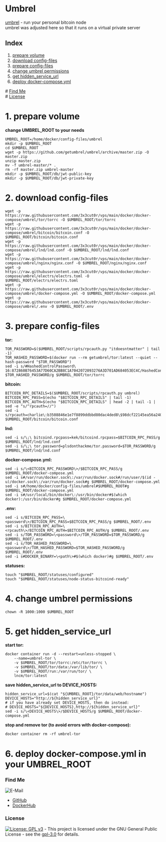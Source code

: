# Umbrel

[umbrel](https://getumbrel.com/) - run your personal bitcoin node  
umbrel was adjusted here so that it runs on a virtual private server  

## Index

1. [prepare volume](#volume)  
2. [download config-files](#download-config-files)  
3. [prepare config-files](#prepare-config-files)  
4. [change umbrel permissions](#change-umbrel-permissions)  
5. [get hidden_service_url](#get-hidden_service_url)  
6. [deploy docker-compose.yml](#deploy-docker-compose)  

\# [Find Me](#findme)  
\# [License](#license)  

# 1. prepare volume <a name="volume"></a>
**change UMBREL_ROOT to your needs**
```shell
UMBREL_ROOT=/home/docker/config-files/umbrel
mkdir -p $UMBREL_ROOT
cd $UMBREL_ROOT
wget -p https://github.com/getumbrel/umbrel/archive/master.zip -O master.zip
unzip master.zip
mv -f umbrel-master/* .
rm -rf master.zip umbrel-master
mkdir -p $UMBREL_ROOT/db/jwt-public-key
mkdir -p $UMBREL_ROOT/db/jwt-private-key

```

# 2. download config-files <a name="download-config-files"></a>
```shell
wget -p https://raw.githubusercontent.com/3x3cut0r/vps/main/docker/docker-compose/umbrel/tor/torrc -O $UMBREL_ROOT/tor/torrc
wget -p https://raw.githubusercontent.com/3x3cut0r/vps/main/docker/docker-compose/umbrel/bitcoin/bitcoin.conf -O $UMBREL_ROOT/bitcoin/bitcoin.conf
wget -p https://raw.githubusercontent.com/3x3cut0r/vps/main/docker/docker-compose/umbrel/lnd/lnd.conf -O $UMBREL_ROOT/lnd/lnd.conf
wget -p https://raw.githubusercontent.com/3x3cut0r/vps/main/docker/docker-compose/umbrel/nginx/nginx.conf -O $UMBREL_ROOT/nginx/nginx.conf
wget -p https://raw.githubusercontent.com/3x3cut0r/vps/main/docker/docker-compose/umbrel/electrs/electrs.toml -O $UMBREL_ROOT/electrs/electrs.toml
wget -p https://raw.githubusercontent.com/3x3cut0r/vps/main/docker/docker-compose/umbrel/docker-compose.yml -O $UMBREL_ROOT/docker-compose.yml
wget -p https://raw.githubusercontent.com/3x3cut0r/vps/main/docker/docker-compose/umbrel/.env -O $UMBREL_ROOT/.env

```

# 3. prepare config-files <a name="prepare-config-files"></a>
**tor:**
```shell
TOR_PASSWORD=$($UMBREL_ROOT/scripts/rpcauth.py "itdoesntmatter" | tail -1)
TOR_HASHED_PASSWORD=$(docker run --rm getumbrel/tor:latest --quiet --hash-password "$TOR_PASSWORD")
sed -i s/#HashedControlPassword\ 16:872860B76453A77D60CA2BB8C1A7042072093276A3D701AD684053EC4C/HashedControlPassword\ $TOR_HASHED_PASSWORD/g $UMBREL_ROOT/tor/torrc

```
**bitcoin:**
```shell
BITCOIN_RPC_DETAILS=$($UMBREL_ROOT/scripts/rpcauth.py umbrel)
BITCOIN_RPC_PASS=$(echo "$BITCOIN_RPC_DETAILS" | tail -1)
BITCOIN_RPC_AUTH=$(echo "$BITCOIN_RPC_DETAILS" | head -2 | tail -1 | sed -e "s/^rpcauth=//")
sed -i s/rpcauth=charlie\:b3508846e1e7f8899ddbbd80dac4ded8\$98dcf22145ea56a240f7dcef408ad2d82a2d839aa73ebabfee13f1d48be098ed/rpcauth=$BITCOIN_RPC_AUTH/g $UMBREL_ROOT/bitcoin/bitcoin.conf

```
**lnd:**
```shell
sed -i s/\;\ bitcoind.rpcpass=kek/bitcoind.rpcpass=$BITCOIN_RPC_PASS/g $UMBREL_ROOT/lnd/lnd.conf
sed -i s/\;\ tor.password=plsdonthackme/tor.password=$TOR_PASSWORD/g $UMBREL_ROOT/lnd/lnd.conf

```
**docker-compose.yml:**
```shell
sed -i s/\<BITCOIN_RPC_PASSWORD\>/$BITCOIN_RPC_PASS/g $UMBREL_ROOT/docker-compose.yml
sed -i s#/var/run/docker.sock\:/var/run/docker.sock#/run/user/$(id -u)/docker.sock\:/var/run/docker.sock#g $UMBREL_ROOT/docker-compose.yml
sed -i s#/home/docker/config-files/umbrel#$UMBREL_ROOT#g $UMBREL_ROOT/docker-compose.yml
sed -i s#/usr/local/bin/docker\:/usr/bin/docker#$(which docker):/usr/bin/docker#g $UMBREL_ROOT/docker-compose.yml

```
**.env:**
```shell
sed -i s/BITCOIN_RPC_PASS=\<password\>/BITCOIN_RPC_PASS=$BITCOIN_RPC_PASS/g $UMBREL_ROOT/.env
sed -i s/BITCOIN_RPC_AUTH=\<rpcauth\>/BITCOIN_RPC_AUTH=$BITCOIN_RPC_AUTH/g $UMBREL_ROOT/.env
sed -i s/TOR_PASSWORD=\<password\>/TOR_PASSWORD=$TOR_PASSWORD/g $UMBREL_ROOT/.env
sed -i s/TOR_HASHED_PASSWORD=\<password\>/TOR_HASHED_PASSWORD=$TOR_HASHED_PASSWORD/g $UMBREL_ROOT/.env
sed -i s#DOCKER_BINARY=\<path\>#$(which docker)#g $UMBREL_ROOT/.env

```
**statuses:**
```shell
touch "$UMBREL_ROOT/statuses/configured"
touch "$UMBREL_ROOT/statuses/node-status-bitcoind-ready"

```

# 4. change umbrel permissions <a name="change-umbrel-permissions"></a>
```shell
chown -R 1000:1000 $UMBREL_ROOT

```

# 5. get hidden_service_url <a name="get-hidden_service_url"></a>
**start tor:**  
```shell
docker container run -d --restart=unless-stopped \
    --name=umbrel-tor \
    -v $UMBREL_ROOT/tor/torrc:/etc/tor/torrc \
    -v $UMBREL_ROOT/tor/data:/var/lib/tor/ \
    -v $UMBREL_ROOT/run:/var/run/tor/ \
    lncm/tor:latest

```
**save hidden_service_url to DEVICE_HOSTS:**  
```shell
hidden_service_url=$(cat "${UMBREL_ROOT}/tor/data/web/hostname")
DEVICE_HOSTS="http://${hidden_service_url}"
# if you have already set DEVICE_HOSTS, then do instead:
# DEVICE_HOSTS="${DEVICE_HOSTS},http://${hidden_service_url}"
sed -i s/\<DEVICE_HOSTS\>/$DEVICE_HOSTS/g $UMBREL_ROOT/docker-compose.yml

```
**stop and remove tor (to avoid errors with docker-compose):**  
```shell
docker container rm -rf umbrel-tor

```

# 6. deploy docker-compose.yml in your UMBREL_ROOT <a name="deploy-docker-compose"></a>

### Find Me <a name="findme"></a>

![E-Mail](https://img.shields.io/badge/E--Mail-executor55%40gmx.de-red)
* [GitHub](https://github.com/3x3cut0r)
* [DockerHub](https://hub.docker.com/u/3x3cut0r)

### License <a name="license"></a>

[![License: GPL v3](https://img.shields.io/badge/License-GPLv3-blue.svg)](https://www.gnu.org/licenses/gpl-3.0) - This project is licensed under the GNU General Public License - see the [gpl-3.0](https://www.gnu.org/licenses/gpl-3.0.en.html) for details.
